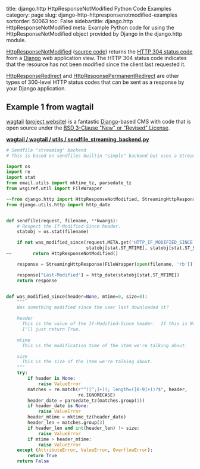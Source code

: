 title: django.http HttpResponseNotModified Python Code Examples
category: page
slug: django-http-httpresponsenotmodified-examples
sortorder: 50063
toc: False
sidebartitle: django.http HttpResponseNotModified
meta: Example Python code for using the HttpResponseNotModified object provided by Django in the django.http module.


[HttpResponseNotModified](https://docs.djangoproject.com/en/stable/ref/request-response/#django.http.HttpResponseNotModified)
([source code](https://github.com/django/django/blob/master/django/http/response.py))
returns the 
[HTTP 304 status code](https://www.w3.org/Protocols/rfc2616/rfc2616-sec10.html) 
from a [Django](/django.html) web application view. The HTTP 304 status code
indicates that the resource has not been modified since the client last requested
it.

[HttpResponseRedirect](/django-http-httpresponseredirect-examples.html) 
and
[HttpResponsePermanentRedirect](/django-http-httpresponsepermanentredirect-examples.html)
are other types of 300-level HTTP status codes that can be
sent as a response by your Django application.


## Example 1 from wagtail
[wagtail](https://github.com/wagtail/wagtail)
([project website](https://wagtail.io/)) is a fantastic
[Django](/django.html)-based CMS with code that is open source
under the
[BSD 3-Clause "New" or "Revised" License](https://github.com/wagtail/wagtail/blob/master/LICENSE).

[**wagtail / wagtail / utils / sendfile_streaming_backend.py**](https://github.com/wagtail/wagtail/blob/master/wagtail/utils/sendfile_streaming_backend.py)

```python
# Sendfile "streaming" backend
# This is based on sendfiles builtin "simple" backend but uses a StreamingHttpResponse

import os
import re
import stat
from email.utils import mktime_tz, parsedate_tz
from wsgiref.util import FileWrapper

~~from django.http import HttpResponseNotModified, StreamingHttpResponse
from django.utils.http import http_date


def sendfile(request, filename, **kwargs):
    # Respect the If-Modified-Since header.
    statobj = os.stat(filename)

    if not was_modified_since(request.META.get('HTTP_IF_MODIFIED_SINCE'),
                              statobj[stat.ST_MTIME], statobj[stat.ST_SIZE]):
~~        return HttpResponseNotModified()

    response = StreamingHttpResponse(FileWrapper(open(filename, 'rb')))

    response["Last-Modified"] = http_date(statobj[stat.ST_MTIME])
    return response


def was_modified_since(header=None, mtime=0, size=0):
    """
    Was something modified since the user last downloaded it?

    header
      This is the value of the If-Modified-Since header.  If this is None,
      I'll just return True.

    mtime
      This is the modification time of the item we're talking about.

    size
      This is the size of the item we're talking about.
    """
    try:
        if header is None:
            raise ValueError
        matches = re.match(r"^([^;]+)(; length=([0-9]+))?$", header,
                           re.IGNORECASE)
        header_date = parsedate_tz(matches.group(1))
        if header_date is None:
            raise ValueError
        header_mtime = mktime_tz(header_date)
        header_len = matches.group(3)
        if header_len and int(header_len) != size:
            raise ValueError
        if mtime > header_mtime:
            raise ValueError
    except (AttributeError, ValueError, OverflowError):
        return True
    return False

```

